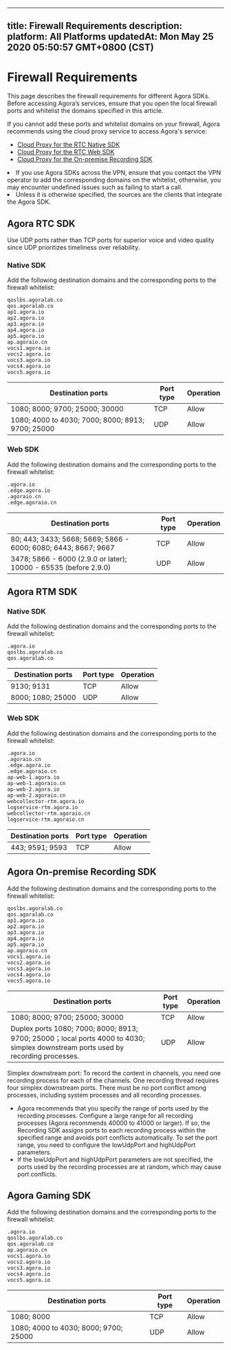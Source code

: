 
---
title: Firewall Requirements
description: 
platform: All Platforms
updatedAt: Mon May 25 2020 05:50:57 GMT+0800 (CST)
---
# Firewall Requirements
This page describes the firewall requirements for different Agora SDKs. Before accessing Agora’s services, ensure that you open the local firewall ports and whitelist the domains specified in this article.

If you cannot add these ports and whitelist domains on your firewall, Agora recommends using the cloud proxy service to access Agora's service:
- [Cloud Proxy for the RTC Native SDK](../../en/Agora%20Platform/cloudproxy_native.md)
- [Cloud Proxy for the RTC Web SDK](../../en/Agora%20Platform/cloud_proxy_web.md)
- [Cloud Proxy for the On-premise Recording SDK](../../en/Agora%20Platform/cloudproxy_recording.md)

<div class="alert note"><li>If you use Agora SDKs across the VPN, ensure that you contact the VPN operator to add the corresponding domains on the whitelist, otherwise, you may encounter undefined issues such as failing to start a call. </li><li>Unless it is otherwise specified, the sources are the clients that integrate the Agora SDK.</li></div>

## Agora RTC SDK

Use UDP ports rather than TCP ports for superior voice and video quality since UDP prioritizes timeliness over reliability.

### Native SDK

Add the following destination domains and the corresponding ports to the firewall whitelist:

```
qoslbs.agoralab.co
qos.agoralab.co
ap1.agora.io
ap2.agora.io
ap3.agora.io
ap4.agora.io
ap5.agora.io
ap.agoraio.cn
vocs1.agora.io
vocs2.agora.io
vocs3.agora.io
vocs4.agora.io
vocs5.agora.io
```

| Destination ports | Port type | Operation |
| ---------- | ------------------------------------------------ | -----------------|
| 1080; 8000; 9700; 25000; 30000     | TCP              |  Allow |
| 1080; 4000 to 4030; 7000; 8000; 8913; 9700; 25000   |  UDP  | Allow |


### Web SDK

Add the following destination domains and the corresponding ports to the firewall whitelist:

```
.agora.io
.edge.agora.io
.agoraio.cn
.edge.agoraio.cn
```

| Destination ports | Port type | Operation |
| ---------- | ------------------------------------------------ | -----------------|
| 80; 443; 3433; 5668; 5669; 5866 - 6000; 6080; 6443; 8667; 9667     | TCP              |  Allow |
| 3478; 5866 - 6000 (2.9.0 or later); 10000 - 65535 (before 2.9.0)   |  UDP  | Allow |


## Agora RTM SDK

### Native SDK

Add the following destination domains and the corresponding ports to the firewall whitelist:

```
.agora.io
qoslbs.agoralab.co
qos.agoralab.co
```

| Destination ports | Port type | Operation |
| ---------- | ------------------------------------------------ | -----------------|
| 9130; 9131     | TCP              |  Allow |
| 8000; 1080; 25000   |  UDP  | Allow |

### Web SDK

Add the following destination domains and the corresponding ports to the firewall whitelist:

```
.agora.io
.agoraio.cn
.edge.agora.io
.edge.agoraio.cn
ap-web-1.agora.io
ap-web-1.agoraio.cn
ap-web-2.agora.io
ap-web-2.agoraio.cn
webcollector-rtm.agora.io
logservice-rtm.agora.io
webcollector-rtm.agoraio.cn
logservice-rtm.agoraio.cn
```

| Destination ports | Port type | Operation |
| ---------- | ------------------------------------------------ | -----------------|
| 443; 9591; 9593     | TCP              |  Allow |

## Agora On-premise Recording SDK

Add the following destination domains and the corresponding ports to the firewall whitelist:

```
qoslbs.agoralab.co
qos.agoralab.co
ap1.agora.io
ap2.agora.io
ap3.agora.io
ap4.agora.io
ap5.agora.io
ap.agoraio.cn
vocs1.agora.io
vocs2.agora.io
vocs3.agora.io
vocs4.agora.io
vocs5.agora.io
```

| Destination ports | Port type | Operation |
| ---------- | ------------------------------------------------ | -----------------|
| 1080; 8000; 9700; 25000; 30000    | TCP              |  Allow |
| Duplex ports 1080; 7000; 8000; 8913; 9700; 25000；local ports 4000 to 4030; simplex downstream ports used by recording processes.  |  UDP  | Allow |

<div class="alert note">Simplex downstream port: To record the content in channels, you need one recording process for each of the channels. One recording thread requires four simplex downstream ports. There must be no port conflict among processes, including system processes and all recording processes.<ul><li>Agora recommends that you specify the range of ports used by the recording processes. Configure a large range for all recording processes (Agora recommends 40000 to 41000 or larger). If so, the Recording SDK assigns ports to each recording process within the specified range and avoids port conflicts automatically. To set the port range, you need to configure the lowUdpPort and highUdpPort parameters.</li><li>If the lowUdpPort and highUdpPort parameters are not specified, the ports used by the recording processes are at random, which may cause port conflicts.</li></ul></div>

## Agora Gaming SDK

Add the following destination domains and the corresponding ports to the firewall whitelist:

```
.agora.io
qoslbs.agoralab.co
qos.agoralab.co
ap.agoraio.cn
vocs1.agora.io
vocs2.agora.io
vocs3.agora.io
vocs4.agora.io
vocs5.agora.io
```

| Destination ports | Port type | Operation |
| ---------- | ------------------------------------------------ | -----------------|
| 1080; 8000     | TCP              |  Allow |
| 1080; 4000 to 4030; 8000; 9700; 25000   |  UDP  | Allow |
